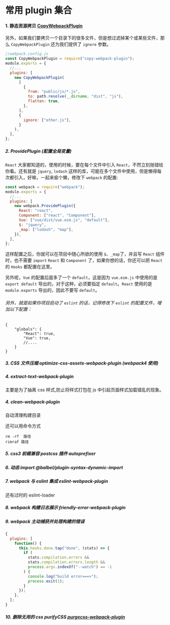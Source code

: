 # 常用 plugin 集合

#### 1. 静态资源拷贝 [CopyWebpackPlugin](https://webpack.js.org/plugins/copy-webpack-plugin/)

另外，如果我们要拷贝一个目录下的很多文件，但是想过滤掉某个或某些文件，那么 `CopyWebpackPlugin` 还为我们提供了 `ignore` 参数。

```javascript
//webpack.config.js
const CopyWebpackPlugin = require("copy-webpack-plugin");
module.exports = {
  //...
  plugins: [
    new CopyWebpackPlugin(
      [
        {
          from: "public/js/*.js",
          to: path.resolve(__dirname, "dist", "js"),
          flatten: true,
        },
      ],
      {
        ignore: ["other.js"],
      }
    ),
  ],
};
```

##### 2. ProvidePlugin (配置全局变量)

`React` 大家都知道的，使用的时候，要在每个文件中引入 `React`，不然立刻抛错给你看。还有就是 `jquery`, `lodash` 这样的库，可能在多个文件中使用，但是懒得每次都引入，好嘛，一起来偷个懒，修改下 `webpack` 的配置:

```javascript
const webpack = require("webpack");
module.exports = {
  //...
  plugins: [
    new webpack.ProvidePlugin({
      React: "react",
      Component: ["react", "Component"],
      Vue: ["vue/dist/vue.esm.js", "default"],
      $: "jquery",
      _map: ["lodash", "map"],
    }),
  ],
};
```

这样配置之后，你就可以在项目中随心所欲的使用 `$`、`_map`了，并且写 `React` 组件时，也不需要 `import` `React` 和 `Component` 了，如果你想的话，你还可以把 `React` 的 `Hooks` 都配置在这里。

另外呢，`Vue` 的配置后面多了一个 `default`，这是因为 `vue.esm.js` 中使用的是 `export default` 导出的，对于这种，必须要指定 `default`。`React` 使用的是 `module.exports` 导出的，因此不要写 `default`。

###### 另外，就是如果你项目启动了 `eslint` 的话，记得修改下 `eslint` 的配置文件，增加以下配置：

```
{
    "globals": {
        "React": true,
        "Vue": true,
        //....
    }
}
```

##### 3. CSS 文件压缩 optimize-css-assets-webpack-plugin (webpack4 使用)

##### 4. extract-text-webpack-plugin

主要是为了抽离 css 样式,防止将样式打包在 js 中引起页面样式加载错乱的现象。

##### 4. clean-webpack-plugin

自动清理构建目录

还可以用命令方式

```shell
rm -rf  路径
rimraf 路径
```

##### 5. css3 前缀兼容 postcss 插件 autoprefixer

##### 6. 动态 import @balbel/plugin-syntax-dynamic-import

##### 7. webpack 与 eslint 集成 eslint-webpack-plugin

还有过时的 eslint-loader

##### 8. webpack 构建日志展示 friendly-error-webpack-plugin

##### 9. webpack 主动捕获并处理构建的错误

```javascript
{
  plugins: [
    function() {
      this.hooks.done.tap("done", (stats) => {
        if (
          stats.compilation.errors &&
          stats.compilation.errors.length &&
          process.argv.indexOf("--watch") == -1
        ) {
          console.log("build error===>");
          process.exit(1);
        }
      });
    },
  ];
}
```

##### 10. 删除无用的 css purifyCSS [purgecss-webpack-plugin](https://github.com/FullHuman/purgecss/tree/master/packages/purgecss-webpack-plugin)
